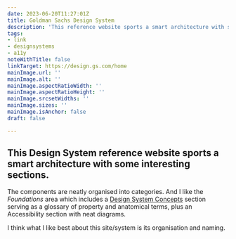 ```yaml
---
date: 2023-06-20T11:27:01Z
title: Goldman Sachs Design System
description: 'This reference website sports a smart architecture with some interesting sections'
tags:
- link
- designsystems
- a11y
noteWithTitle: false
linkTarget: https://design.gs.com/home
mainImage.url: ''
mainImage.alt: ''
mainImage.aspectRatioWidth: ''
mainImage.aspectRatioHeight: ''
mainImage.srcsetWidths: ''
mainImage.sizes: ''
mainImage.isAnchor: false
draft: false

---
```

This Design System reference website sports a smart architecture with some interesting sections.
---

The components are neatly organised into categories. And I like the _Foundations_ area which includes a [Design System Concepts](https://design.gs.com/foundation/design-system-concepts) section serving as a glossary of property and anatomical terms, plus an Accessibility section with neat diagrams.

I think what I like best about this site/system is its organisation and naming.
